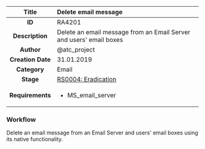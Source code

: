 | Title                       |  Delete email message         |
|:---------------------------:|:--------------------|
| **ID**                      | RA4201            |
| **Description**             | Delete an email message from an Email Server and users' email boxes   |
| **Author**                  | @atc_project        |
| **Creation Date**           | 31.01.2019 |
| **Category**                | Email      |
| **Stage**                   |[RS0004: Eradication](../Response_Stages/RS0004.md)| 
| **Requirements** |<ul><li>MS_email_server</li></ul>|

### Workflow

Delete an email message from an Email Server and users' email boxes using its native functionality.
